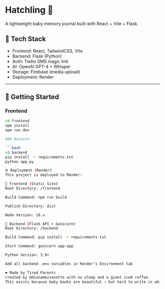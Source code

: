 # Hatchling 🐣

A lightweight baby memory journal built with React + Vite + Flask.

## 🧰 Tech Stack

- Frontend: React, TailwindCSS, Vite
- Backend: Flask (Python)
- Auth: Twilio SMS magic link
- AI: OpenAI GPT-4 + Whisper
- Storage: Firebase (media upload)
- Deployment: Render

---

## 🚀 Getting Started

### Frontend

```bash
cd frontend
npm install
npm run dev

### Backend

```bash
cd backend
pip install -r requirements.txt
python app.py

🌐 Deployment (Render)
This project is deployed to Render:

🔹 Frontend (Static Site)
Root Directory: /frontend

Build Command: npm run build

Publish Directory: dist

Node Version: 18.x

🔹 Backend (Flask API + Gunicorn)
Root Directory: /backend

Build Command: pip install -r requirements.txt

Start Command: gunicorn app:app

Python Version: 3.9+

Add all backend .env variables in Render’s Environment tab

❤️ Made by Tired Parents
Created by @dianamezzanotte with no sleep and a giant iced coffee.
This exists because baby books are beautiful — but hard to write in while holding a 23-lb baby.
